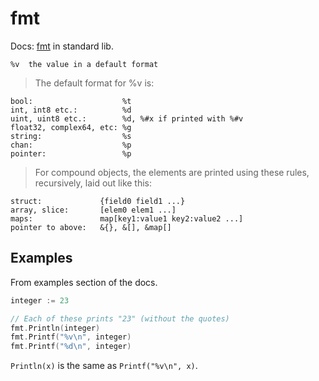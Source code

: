 # fmt

Docs: [fmt](https://golang.org/pkg/fmt/) in standard lib.

```
%v	the value in a default format
```


> The default format for %v is:

```
bool:                    %t
int, int8 etc.:          %d
uint, uint8 etc.:        %d, %#x if printed with %#v
float32, complex64, etc: %g
string:                  %s
chan:                    %p
pointer:                 %p
```

> For compound objects, the elements are printed using these rules, recursively, laid out like this:

```
struct:             {field0 field1 ...}
array, slice:       [elem0 elem1 ...]
maps:               map[key1:value1 key2:value2 ...]
pointer to above:   &{}, &[], &map[]
```


## Examples

From examples section of the docs.

```go
integer := 23

// Each of these prints "23" (without the quotes)
fmt.Println(integer)
fmt.Printf("%v\n", integer)
fmt.Printf("%d\n", integer)
```

`Println(x)` is the same as `Printf("%v\n", x)`.
